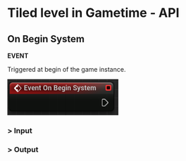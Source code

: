 # Tiled level in Gametime - API
## On Begin System

**EVENT**

Triggered at begin of the game instance. 


<img src="../../_media/GametimeAPI/OnBeginSystem.png" alt="drawing" width="50%"/>

### > Input

### > Output

